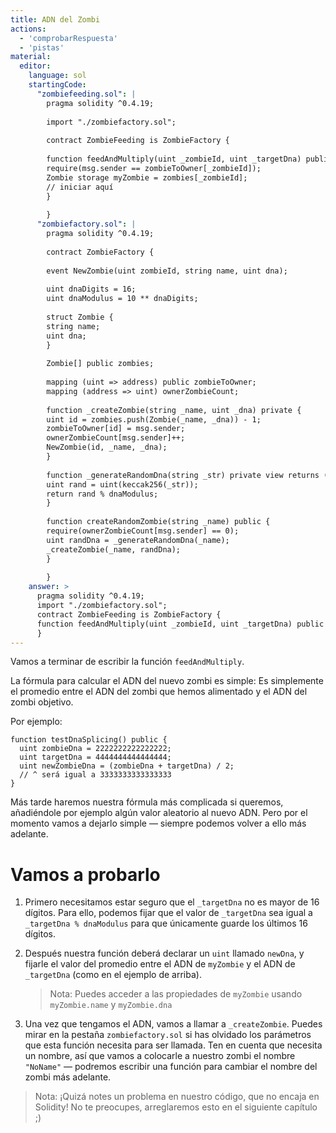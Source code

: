 ```yaml
---
title: ADN del Zombi
actions:
  - 'comprobarRespuesta'
  - 'pistas'
material:
  editor:
    language: sol
    startingCode:
      "zombiefeeding.sol": |
        pragma solidity ^0.4.19;
        
        import "./zombiefactory.sol";
        
        contract ZombieFeeding is ZombieFactory {
        
        function feedAndMultiply(uint _zombieId, uint _targetDna) public {
        require(msg.sender == zombieToOwner[_zombieId]);
        Zombie storage myZombie = zombies[_zombieId];
        // iniciar aquí
        }
        
        }
      "zombiefactory.sol": |
        pragma solidity ^0.4.19;
        
        contract ZombieFactory {
        
        event NewZombie(uint zombieId, string name, uint dna);
        
        uint dnaDigits = 16;
        uint dnaModulus = 10 ** dnaDigits;
        
        struct Zombie {
        string name;
        uint dna;
        }
        
        Zombie[] public zombies;
        
        mapping (uint => address) public zombieToOwner;
        mapping (address => uint) ownerZombieCount;
        
        function _createZombie(string _name, uint _dna) private {
        uint id = zombies.push(Zombie(_name, _dna)) - 1;
        zombieToOwner[id] = msg.sender;
        ownerZombieCount[msg.sender]++;
        NewZombie(id, _name, _dna);
        }
        
        function _generateRandomDna(string _str) private view returns (uint) {
        uint rand = uint(keccak256(_str));
        return rand % dnaModulus;
        }
        
        function createRandomZombie(string _name) public {
        require(ownerZombieCount[msg.sender] == 0);
        uint randDna = _generateRandomDna(_name);
        _createZombie(_name, randDna);
        }
        
        }
    answer: >
      pragma solidity ^0.4.19;
      import "./zombiefactory.sol";
      contract ZombieFeeding is ZombieFactory {
      function feedAndMultiply(uint _zombieId, uint _targetDna) public { require(msg.sender == zombieToOwner[_zombieId]); Zombie storage myZombie = zombies[_zombieId]; _targetDna = _targetDna % dnaModulus; uint newDna = (myZombie.dna + _targetDna) / 2; _createZombie("NoName", newDna); }
      }
---
```

Vamos a terminar de escribir la función `feedAndMultiply`.

La fórmula para calcular el ADN del nuevo zombi es simple: Es simplemente el promedio entre el ADN del zombi que hemos alimentado y el ADN del zombi objetivo.

Por ejemplo:

    function testDnaSplicing() public {
      uint zombieDna = 2222222222222222;
      uint targetDna = 4444444444444444;
      uint newZombieDna = (zombieDna + targetDna) / 2;
      // ^ será igual a 3333333333333333
    }
    

Más tarde haremos nuestra fórmula más complicada si queremos, añadiéndole por ejemplo algún valor aleatorio al nuevo ADN. Pero por el momento vamos a dejarlo simple — siempre podemos volver a ello más adelante.

# Vamos a probarlo

1. Primero necesitamos estar seguro que el `_targetDna` no es mayor de 16 dígitos. Para ello, podemos fijar que el valor de `_targetDna` sea igual a `_targetDna % dnaModulus` para que únicamente guarde los últimos 16 dígitos.

2. Después nuestra función deberá declarar un `uint` llamado `newDna`, y fijarle el valor del promedio entre el ADN de `myZombie` y el ADN de `_targetDna` (como en el ejemplo de arriba).
    
    > Nota: Puedes acceder a las propiedades de `myZombie` usando `myZombie.name` y `myZombie.dna`

3. Una vez que tengamos el ADN, vamos a llamar a `_createZombie`. Puedes mirar en la pestaña `zombiefactory.sol` si has olvidado los parámetros que esta función necesita para ser llamada. Ten en cuenta que necesita un nombre, así que vamos a colocarle a nuestro zombi el nombre `"NoName"` — podremos escribir una función para cambiar el nombre del zombi más adelante.

> Nota: ¡Quizá notes un problema en nuestro código, que no encaja en Solidity! No te preocupes, arreglaremos esto en el siguiente capítulo ;)